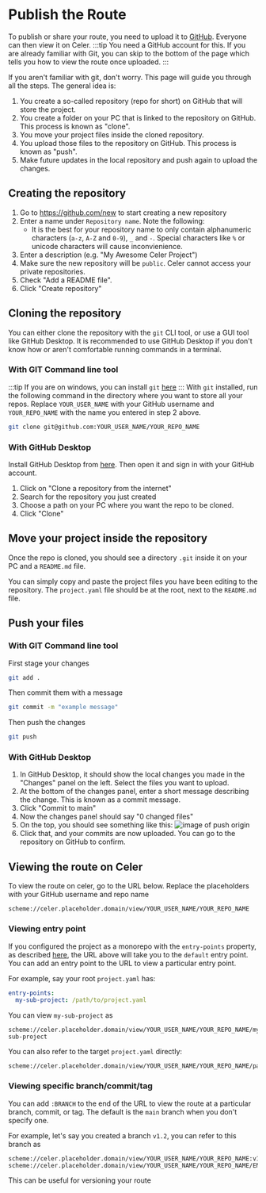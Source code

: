 # Publish the Route
To publish or share your route, you need to upload it to [GitHub](https://github.com). 
Everyone can then view it on Celer.
:::tip
You need a GitHub account for this. If you are already familiar with Git, you can skip to the bottom of the page which tells you how to view the route
once uploaded.
:::

If you aren't familiar with git, don't worry. This page will guide you through all the steps. The general idea is:

1. You create a so-called repository (repo for short) on GitHub that will store the project.
2. You create a folder on your PC that is linked to the repository on GitHub. This process is known as "clone".
3. You move your project files inside the cloned repository.
4. You upload those files to the repository on GitHub. This process is known as "push".
5. Make future updates in the local repository and push again to upload the changes.


## Creating the repository
1. Go to https://github.com/new to start creating a new repository
2. Enter a name under `Repository name`. Note the following:
   - It is the best for your repository name to only contain alphanumeric characters (`a-z`, `A-Z` and `0-9`), `_` and `-`. Special characters like `%` or unicode characters will cause inconvienience.
3. Enter a description (e.g. "My Awesome Celer Project")
3. Make sure the new repository will be `public`. Celer cannot access your private repositories.
4. Check "Add a README file".
5. Click "Create repository"

## Cloning the repository
You can either clone the repository with the `git` CLI tool, or use a GUI tool like GitHub Desktop.
It is recommended to use GitHub Desktop if you don't know how or aren't comfortable running commands in a terminal.

### With GIT Command line tool
:::tip
If you are on windows, you can install `git` [here](https://git-scm.com/download/win)
:::
With `git` installed, run the following command in the directory where you want to store all your repos.
Replace `YOUR_USER_NAME` with your GitHub username and `YOUR_REPO_NAME` with the name you entered in step 2 above.

```bash
git clone git@github.com:YOUR_USER_NAME/YOUR_REPO_NAME
```

### With GitHub Desktop
Install GitHub Desktop from [here](https://desktop.github.com/). Then open it and sign in with your GitHub account.

1. Click on "Clone a repository from the internet"
2. Search for the repository you just created
3. Choose a path on your PC where you want the repo to be cloned.
4. Click "Clone"

## Move your project inside the repository
Once the repo is cloned, you should see a directory `.git` inside it on your PC and a `README.md` file.

You can simply copy and paste the project files you have been editing to the repository. The `project.yaml`
file should be at the root, next to the `README.md` file.

## Push your files
### With GIT Command line tool
First stage your changes
```bash
git add .
```
Then commit them with a message
```bash
git commit -m "example message"
```
Then push the changes
```bash
git push
```

### With GitHub Desktop
1. In GitHub Desktop, it should show the local changes you made in the "Changes" panel on the left.
Select the files you want to upload.
2. At the bottom of the changes panel, enter a short message describing the change. This is known as a commit message.
3. Click "Commit to main"
4. Now the changes panel should say "0 changed files"
5. On the top, you should see something like this:
   ![image of push origin](https://cdn.discordapp.com/attachments/951389021114871819/1209290318076444723/image.png?ex=65e6625f&is=65d3ed5f&hm=dab6cefc2abbd3f7796c8298cdb50bd6299dbf4c39ef30af5f8452e86cc43bba&)
6. Click that, and your commits are now uploaded. You can go to the repository on GitHub to confirm.

## Viewing the route on Celer
To view the route on celer, go to the URL below. Replace the placeholders with your GitHub username and repo name
```
scheme://celer.placeholder.domain/view/YOUR_USER_NAME/YOUR_REPO_NAME
```

### Viewing entry point
If you configured the project as a monorepo with the `entry-points` property, as described [here](./file-structure.md),
the URL above will take you to the `default` entry point. You can add an entry point to the URL to view a particular entry point.

For example, say your root `project.yaml` has:
```yaml
entry-points:
  my-sub-project: /path/to/project.yaml
```
You can view `my-sub-project` as
```
scheme://celer.placeholder.domain/view/YOUR_USER_NAME/YOUR_REPO_NAME/my-sub-project
```

You can also refer to the target `project.yaml` directly:
```
scheme://celer.placeholder.domain/view/YOUR_USER_NAME/YOUR_REPO_NAME/path/to/project.yaml
```

### Viewing specific branch/commit/tag
You can add `:BRANCH` to the end of the URL to view the route at a particular branch, commit, or tag. The default is the `main` branch when you don't specify one.

For example, let's say you created a branch `v1.2`, you can refer to this branch as
```
scheme://celer.placeholder.domain/view/YOUR_USER_NAME/YOUR_REPO_NAME:v1.2
scheme://celer.placeholder.domain/view/YOUR_USER_NAME/YOUR_REPO_NAME/ENTRY_POINT:v1.2
```

This can be useful for versioning your route
